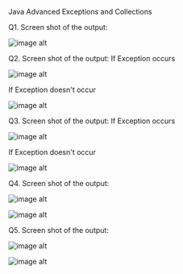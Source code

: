 Java Advanced Exceptions and Collections

Q1. Screen shot of the output:


![image alt](https://github.com/sudhir1825/GuviTask4/blob/23b76257888776c298e9adb9256057fe2b141219/Screenshot%202025-03-14%20at%207.44.53%20PM.png)



Q2. Screen shot of the output:
If Exception occurs


![image alt](https://github.com/sudhir1825/GuviTask4/blob/23b76257888776c298e9adb9256057fe2b141219/Screenshot%202025-03-14%20at%207.46.06%20PM.png)


If Exception doesn't occur


![image alt](https://github.com/sudhir1825/GuviTask4/blob/23b76257888776c298e9adb9256057fe2b141219/Screenshot%202025-03-14%20at%207.46.41%20PM.png)



Q3. Screen shot of the output:
If Exception occurs


![image alt](https://github.com/sudhir1825/GuviTask4/blob/23b76257888776c298e9adb9256057fe2b141219/Screenshot%202025-03-14%20at%207.47.17%20PM.png)

If Exception doesn't occur

![image alt](https://github.com/sudhir1825/GuviTask4/blob/23b76257888776c298e9adb9256057fe2b141219/Screenshot%202025-03-14%20at%207.47.33%20PM.png)



Q4. Screen shot of the output:


![image alt](https://github.com/sudhir1825/GuviTask4/blob/23b76257888776c298e9adb9256057fe2b141219/Screenshot%202025-03-14%20at%207.48.55%20PM.png
)


![image alt](https://github.com/sudhir1825/GuviTask4/blob/23b76257888776c298e9adb9256057fe2b141219/Screenshot%202025-03-14%20at%207.49.06%20PM.png
)



Q5. Screen shot of the output:



![image alt](https://github.com/sudhir1825/GuviTask4/blob/23b76257888776c298e9adb9256057fe2b141219/Screenshot%202025-03-14%20at%207.50.24%20PM.png)


![image alt](https://github.com/sudhir1825/GuviTask4/blob/23b76257888776c298e9adb9256057fe2b141219/Screenshot%202025-03-14%20at%207.50.31%20PM.png
)



